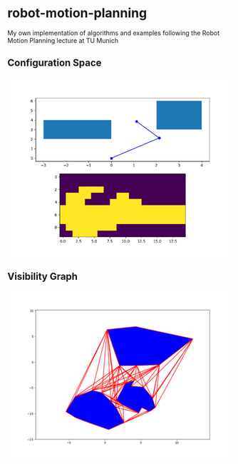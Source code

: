 # robot-motion-planning
My own implementation of algorithms and examples following the Robot Motion Planning lecture at TU Munich

## Configuration Space

![](docs/configuration_space.png)

## Visibility Graph

![](docs/visibility_graph.png)